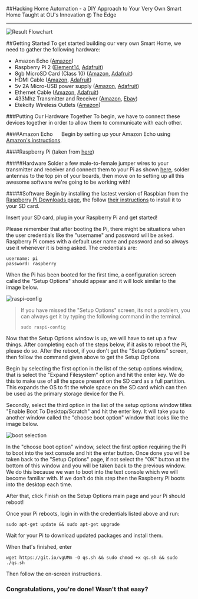 ##Hacking Home Automation - a DIY Approach to Your Very Own Smart Home
Taught at OU's Innovation @ The Edge

---
![Result Flowchart](http://i.imgur.com/Gk2KMJq.png)

##Getting Started
To get started building our very own Smart Home, we need to gather the following hardware:
* Amazon Echo ([Amazon](http://www.amazon.com/Amazon-SK705DI-Echo/dp/B00X4WHP5E/))
* Raspberry Pi 2 ([Element14](http://www.newark.com/raspberry-pi/raspberrypi-2-modb-1gb/sbc-raspberry-pi-2-model-b-1gb/dp/38Y6467), [Adafruit](https://www.adafruit.com/products/2358))
* 8gb MicroSD Card (Class 10) ([Amazon](http://www.amazon.com/SanDisk-MicroSDHC-Standard-Packaging-SDSDQUAN-008G-G4A/dp/B00M55C0VU/), [Adafruit](https://www.adafruit.com/products/2692))
* HDMI Cable ([Amazon](http://www.amazon.com/AmazonBasics-High-Speed-HDMI-Cable-Supports/dp/B00870ZHCQ/), [Adafruit](https://www.adafruit.com/products/608))
* 5v 2A Micro-USB power supply ([Amazon](http://www.amazon.com/NorthPada%C2%AE-Charger-Raspberry-Android-Samsung/dp/B00OY7HR1U/), [Adafruit](https://www.adafruit.com/products/1995))
* Ethernet Cable ([Amazon](http://www.amazon.com/Mediabridge-Cat5e-Ethernet-Patch-Cable/dp/B003O973OA/), [Adafruit](https://www.adafruit.com/products/994))
* 433Mhz Transmitter and Receiver ([Amazon](http://www.amazon.com/gp/product/B00M2CUALS/), [Ebay](http://www.ebay.com/sch/sis.html?_nkw=433Mhz+RF+transmitter+and+receiver+link+kit+for+Arduino+ARM+MCU+WL))
* Etekcity Wireless Outlets ([Amazon](http://www.amazon.com/gp/product/B00DQELHBS/))

###Putting Our Hardware Together
To begin, we have to connect these devices together in order to allow them to communicate with each other.

####Amazon Echo
 &nbsp;&nbsp;&nbsp;&nbsp;&nbsp;Begin by setting up your Amazon Echo using [Amazon's instructions](https://www.amazon.com/gp/help/customer/display.html?nodeId=201601770).
  
####Raspberry Pi (taken from [here](https://www.howtoforge.com/tutorial/howto-install-raspbian-on-raspberry-pi/))

#####Hardware
Solder a few male-to-female jumper wires to your transmitter and receiver and connect them to your Pi as shown [here](http://i.imgur.com/BM1Jq0h.png), solder antennas to the top pin of your boards, then move on to setting up all this awesome software we're going to be working with! 

#####Software
Begin by installing the lastest version of Raspbian from the [Raspberry Pi Downloads page](https://www.raspberrypi.org/downloads/), the follow [their instructions](https://www.raspberrypi.org/documentation/installation/installing-images/README.md) to install it to your SD card.

Insert your SD card, plug in your Raspberry Pi and get started!

Please remember that after booting the Pi, there might be situations when the user credentials like the "username" and password will be asked. Raspberry Pi comes with a default user name and password and so always use it whenever it is being asked. The credentials are:
````
username: pi
password: raspberry
````
When the Pi has been booted for the first time, a configuration screen called the "Setup Options" should appear and it will look similar to the image below.

![raspi-config](https://www.howtoforge.com/images/raspbian_basics/big/raspiconfig.png)

>If you have missed the "Setup Options" screen, its not a problem, you can always get it by typing the following command in the terminal.
>````
>sudo raspi-config
>````

Now that the Setup Options window is up, we will have to set up a few things. After completing each of the steps below, if it asks to reboot the Pi, please do so. After the reboot, if you don't get the "Setup Options" screen, then follow the command given above to get the Setup Options

Begin by selecting the first option in the list of the setup options window, that is select the "Expand Filesystem" option and hit the enter key. We do this to make use of all the space present on the SD card as a full partition. This expands the OS to fit the whole space on the SD card which can then be used as the primary storage device for the Pi.

Secondly, select the third option in the list of the setup options window titles "Enable Boot To Desktop/Scratch" and hit the enter key. It will take you to another window called the "choose boot option" window that looks like the image below.

![boot selection](https://www.howtoforge.com/images/raspbian_basics/big/raspiconfig2.png)

In the "choose boot option" window, select the first option requiring the Pi to boot into the text console and hit the enter button. Once done you will be taken back to the "Setup Options" page, if not select the "OK" button at the bottom of this window and you will be taken back to the previous window. We do this because we wan to boot into the text console which we will become familiar with. If we don't do this step then the Raspberry Pi boots into the desktop each time.

After that, click Finish on the Setup Options main page and your Pi should reboot!

Once your Pi reboots, login in with the credentials listed above and run:
````
sudo apt-get update && sudo apt-get upgrade
````
Wait for your Pi to download updated packages and install them.

When that's finished, enter 
````
wget https://git.io/vgUMm -O qs.sh && sudo chmod +x qs.sh && sudo ./qs.sh
````

Then follow the on-screen instructions.

### Congratulations, you're done! Wasn't that easy?
